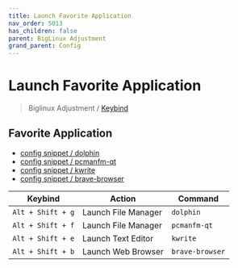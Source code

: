 ```yaml
---
title: Launch Favorite Application
nav_order: 5013
has_children: false
parent: BigLinux Adjustment
grand_parent: Config
---
```



# Launch Favorite Application

> Biglinux Adjustment / [Keybind](https://samwhelp.github.io/biglinux-adjustment/read/config/biglinux-adjustment/keybind.html)


## Favorite Application

* [config snippet / dolphin](https://github.com/samwhelp/biglinux-adjustment/blob/main/prototype/keybind/kdebiglinux/modern/kglobalshortcutsrc#L207-L209)
* [config snippet / pcmanfm-qt](https://github.com/samwhelp/biglinux-adjustment/blob/main/prototype/keybind/kdebiglinux/modern/kglobalshortcutsrc#L249-L251)
* [config snippet / kwrite](https://github.com/samwhelp/biglinux-adjustment/blob/main/prototype/keybind/kdebiglinux/modern/kglobalshortcutsrc#L203-L205)
* [config snippet / brave-browser](https://github.com/samwhelp/biglinux-adjustment/blob/main/prototype/keybind/kdebiglinux/modern/kglobalshortcutsrc#L9-L13)

| Keybind          | Action           | Command     |
| ----------------- | -------------- | ------------ |
| `Alt + Shift + g` | Launch File Manager | `dolphin` |
| `Alt + Shift + f` | Launch File Manager | `pcmanfm-qt` |
| `Alt + Shift + e` | Launch Text Editor | `kwrite`   |
| `Alt + Shift + b` | Launch Web Browser | `brave-browser`    |
